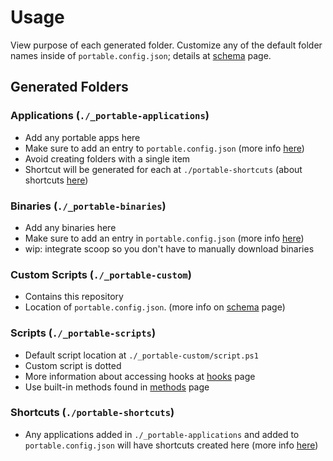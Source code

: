 # Usage
View purpose of each generated folder. Customize any of the default folder names inside of `portable.config.json`; details at [schema](schema.md) page.

## Generated Folders

### Applications (`./_portable-applications`)

* Add any portable apps here
* Make sure to add an entry to `portable.config.json` (more info [here](schema.md))
* Avoid creating folders with a single item
* Shortcut will be generated for each at `./portable-shortcuts` (about shortcuts [here](###shortcuts-(`./portable-shortcuts`)))

### Binaries (`./_portable-binaries`)

* Add any binaries here
* Make sure to add an entry in `portable.config.json` (more info [here](schema.md))
* wip: integrate scoop so you don't have to manually download binaries

### Custom Scripts (`./_portable-custom`)

* Contains this repository
* Location of `portable.config.json`. (more info on [schema](schema.md) page)

### Scripts (`./_portable-scripts`)

* Default script location at `./_portable-custom/script.ps1`
* Custom script is dotted
* More information about accessing hooks at [hooks](hooks.md) page
* Use built-in methods found in [methods](methods.md) page

### Shortcuts (`./portable-shortcuts`)

* Any applications added in `./_portable-applications` and added to `portable.config.json` will have shortcuts created here (more info [here](schema.md))